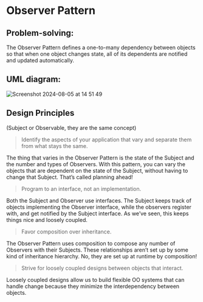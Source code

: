 # Observer Pattern
## Problem-solving:
The Observer Pattern defines a one-to-many dependency between objects so that when one object changes state, all of its dependents are notified and updated automatically.
## UML diagram: 
![Screenshot 2024-08-05 at 14 51 49](https://github.com/user-attachments/assets/9dc75f04-4e09-410e-aed5-37eb8c570e93)

## Design Principles
(Subject or Observable, they are the same concept)

> Identify the aspects of your application that vary and separate them from what stays the same.

The thing that varies in the Observer Pattern is the state of the Subject and the number and
types of Observers. With this pattern, you can vary the objects that are dependent on the state of the Subject, without having to change that Subject. That’s called planning ahead!

> Program to an interface, not an implementation.

Both the Subject and Observer use interfaces. The Subject keeps track of objects implementing the Observer interface, while the observers register with, and get notified by the Subject interface. As we’ve seen, this keeps things nice and loosely coupled.

> Favor composition over inheritance.

The Observer Pattern uses composition to compose any number of Observers with their Subjects. These relationships aren’t set up by some kind of
inheritance hierarchy. No, they are set up at runtime by composition!

> Strive for loosely coupled designs between objects that interact.

Loosely coupled designs allow us to build flexible OO systems that can handle change because they minimize the interdependency between objects.
